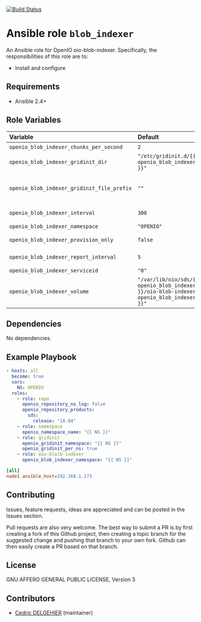 [![Build Status](https://travis-ci.org/open-io/ansible-role-openio-oio-blob-indexer.svg?branch=master)](https://travis-ci.org/open-io/ansible-role-openio-oio-blob-indexer)
# Ansible role `blob_indexer`

An Ansible role for OpenIO oio-blob-indexer. Specifically, the responsibilities of this role are to:

- Install and configure

## Requirements

- Ansible 2.4+

## Role Variables


| Variable   | Default | Comments (type)  |
| :---       | :---    | :---             |
| `openio_blob_indexer_chunks_per_second` | `2` | Max chunks per second |
| `openio_blob_indexer_gridinit_dir` | `"/etc/gridinit.d/{{ openio_blob_indexer_namespace }}"` | Path to copy the gridinit conf |
| `openio_blob_indexer_gridinit_file_prefix` | `""` | Maybe set it to {{ openio_ecd_namespace }}- for old gridinit's style |
| `openio_blob_indexer_interval` | `300` | Secondes between 2 passes |
| `openio_blob_indexer_namespace` | `"OPENIO"` | Namespace |
| `openio_blob_indexer_provision_only` | `false` | Provision only without restarting services |
| `openio_blob_indexer_report_interval` | `5` | Secondes to display progression |
| `openio_blob_indexer_serviceid` | `"0"` | ID in gridinit |
| `openio_blob_indexer_volume` | `"/var/lib/oio/sds/{{ openio_blob_indexer_namespace }}/oio-blob-indexer-{{ openio_blob_indexer_serviceid }}"` | Volume to index |

## Dependencies

No dependencies.

## Example Playbook

```yaml
- hosts: all
  become: true
  vars:
    NS: OPENIO
  roles:
    - role: repo
      openio_repository_no_log: false
      openio_repository_products:
        sds:
          release: "18.04"
    - role: namespace
      openio_namespace_name: "{{ NS }}"
    - role: gridinit
      openio_gridinit_namespace: "{{ NS }}"
      openio_gridinit_per_ns: true
    - role: oio-blolb-indexer
      openio_blob_indexer_namespace: "{{ NS }}"

```


```ini
[all]
node1 ansible_host=192.168.1.173
```

## Contributing

Issues, feature requests, ideas are appreciated and can be posted in the Issues section.

Pull requests are also very welcome.
The best way to submit a PR is by first creating a fork of this Github project, then creating a topic branch for the suggested change and pushing that branch to your own fork.
Github can then easily create a PR based on that branch.

## License

GNU AFFERO GENERAL PUBLIC LICENSE, Version 3

## Contributors

- [Cedric DELGEHIER](https://github.com/cdelgehier) (maintainer)
